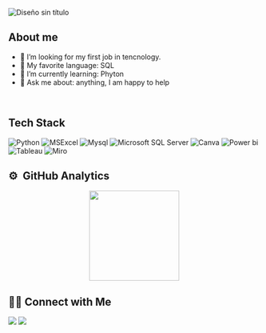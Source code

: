   ![Diseño sin título](https://github.com/user-attachments/assets/475ec692-2dc2-4dba-bdd9-f9212edd01c0)

## About me
- 🔭 I’m looking for my first job in tencnology.
- 💙 My favorite language: SQL
- 🌱 I’m currently learning: Phyton 
- 💬 Ask me about: anything, I am happy to help

<br/>

## Tech Stack

  ![Python](https://img.shields.io/badge/Python-14354C?style=for-the-badge&logo=python&logoColor=white)
  ![MSExcel](https://img.shields.io/badge/Microsoft_Excel-217346?style=for-the-badge&logo=microsoft-excel&logoColor=white) 
  ![Mysql](https://img.shields.io/badge/MySQL-4479A1?style=for-the-badge&logo=mysql&logoColor=white)
 ![Microsoft SQL Server](https://custom-icon-badges.demolab.com/badge/Microsoft%20SQL%20Server-CC2927?style=for-the-badge&logo=mssqlserver-white&logoColor=white)
  ![Canva](https://img.shields.io/badge/Canva-7952B3?style=for-the-badge&logo=canva&logoColor=white)
  ![Power bi](https://custom-icon-badges.demolab.com/badge/Power%20BI-F1C912?style=for-the-badge&logo=power-bi&logoColor=fff)
  ![Tableau](https://custom-icon-badges.demolab.com/badge/Tableau-0176D3?style=for-the-badge&logo=tableau&logoColor=fff)
  ![Miro](https://img.shields.io/badge/Miro-050038?style=for-the-badge&logo=miro&logoColor=fff)

## ⚙️ &nbsp;GitHub Analytics

<p align="center">
<a href="https://github.com/Ivanalbusto">
  <img height="180em" src="https://github-readme-stats-eight-theta.vercel.app/api?username=Ivanalbusto&show_icons=true&theme=algolia&include_all_commits=true&count_private=true"/>
</a>
<br/> 
  
## 🤝🏻&nbsp;Connect with Me 
<p>
<a href="https://www.linkedin.com/in/iv%C3%A1n-nazareno-albusto-b55098231/" target="_blank">
<img src="https://custom-icon-badges.demolab.com/badge/LinkedIn-0A66C2?style=for-the-badge&logo=linkedin-white&logoColor=fff"></a>
</a>
<a href="https://albustoivannazareno@gmail.com/" target="_blank">
<img src="https://img.shields.io/badge/Gmail-D14836?style=for-the-badge&logo=gmail&logoColor=white">
</p>
